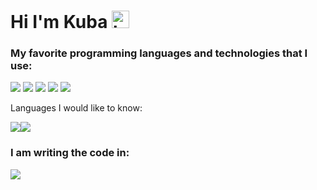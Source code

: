 # Hi I'm Kuba <img src="https://user-images.githubusercontent.com/1303154/88677602-1635ba80-d120-11ea-84d8-d263ba5fc3c0.gif" width="28px" height="28px" alt="hi">

### My favorite programming languages and technologies that I use:
<img src="https://img.shields.io/badge/javascript-blue?style=flat&logo=javascript">
<img src="https://img.shields.io/badge/typescript-blue?style=flat&logo=typescript">
<img src="https://img.shields.io/badge/react-blue?style=flat&logo=react">
<img src="https://img.shields.io/badge/next.js-black?style=flat&logo=next.js">



<img src="https://github-readme-stats.vercel.app/api/top-langs?username=KubaZary1&show_icons=true&theme=dark"/>

Languages I would like to know: 

<img src="https://img.shields.io/badge/Kotlin-0095D5?&style=for-the-badge&logo=kotlin&logoColor=white"><img src="https://img.shields.io/badge/Lua-2C2D72?style=for-the-badge&logo=lua&logoColor=white">

### I am writing the code in:

<img src="https://img.shields.io/badge/VSCode-0078D4?style=for-the-badge&logo=visual%20studio%20code&logoColor=white">
